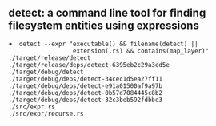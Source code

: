 ## detect: a command line tool for finding filesystem entities using expressions


```shell
➜  detect --expr "executable() && filename(detect) || 
                  extension(.rs) && contains(map_layer)" 
./target/release/detect
./target/release/deps/detect-6395eb2c29a3ed5e
./target/debug/detect
./target/debug/deps/detect-34cec1d5ea27ff11
./target/debug/deps/detect-e91a01500af9a97b
./target/debug/deps/detect-0b57d7084445c8b2
./target/debug/deps/detect-32c3beb592fdbbe3
./src/expr.rs
./src/expr/recurse.rs
```
